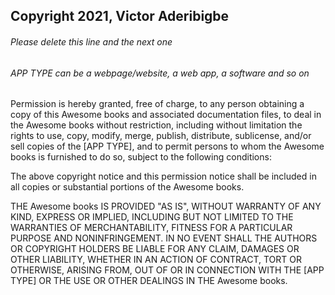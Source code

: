 ## Copyright 2021, Victor Aderibigbe

###### Please delete this line and the next one
###### APP TYPE can be a webpage/website, a web app, a software and so on

Permission is hereby granted, free of charge, to any person obtaining a copy of this Awesome books and associated documentation files, to deal in the Awesome books without restriction, including without limitation the rights to use, copy, modify, merge, publish, distribute, sublicense, and/or sell copies of the [APP TYPE], and to permit persons to whom the Awesome books is furnished to do so, subject to the following conditions:

The above copyright notice and this permission notice shall be included in all copies or substantial portions of the Awesome books.

THE Awesome books IS PROVIDED "AS IS", WITHOUT WARRANTY OF ANY KIND, EXPRESS OR IMPLIED, INCLUDING BUT NOT LIMITED TO THE WARRANTIES OF MERCHANTABILITY, FITNESS FOR A PARTICULAR PURPOSE AND NONINFRINGEMENT. IN NO EVENT SHALL THE AUTHORS OR COPYRIGHT HOLDERS BE LIABLE FOR ANY CLAIM, DAMAGES OR OTHER LIABILITY, WHETHER IN AN ACTION OF CONTRACT, TORT OR OTHERWISE, ARISING FROM, OUT OF OR IN CONNECTION WITH THE [APP TYPE] OR THE USE OR OTHER DEALINGS IN THE Awesome books.
